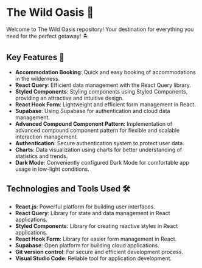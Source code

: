 # The Wild Oasis 🌴

Welcome to The Wild Oasis repository! Your destination for everything you need for the perfect getaway! 🏝️

## Key Features 🌟

- **Accommodation Booking**: Quick and easy booking of accommodations in the wilderness.
- **React Query**: Efficient data management with the React Query library.
- **Styled Components**: Styling components using Styled Components, providing an attractive and intuitive design.
- **React Hook Form**: Lightweight and efficient form management in React.
- **Supabase**: Using Supabase for authentication and cloud data management.
- **Advanced Compound Component Pattern**: Implementation of advanced compound component pattern for flexible and scalable interaction management.
- **Authentication**: Secure authentication system to protect user data.
- **Charts**: Data visualization using charts for better understanding of statistics and trends.
- **Dark Mode**: Conveniently configured Dark Mode for comfortable app usage in low-light conditions.

## Technologies and Tools Used 🛠️

- **React.js**: Powerful platform for building user interfaces.
- **React Query**: Library for state and data management in React applications.
- **Styled Components**: Library for creating reactive styles in React applications.
- **React Hook Form**: Library for easier form management in React.
- **Supabase**: Open platform for building cloud applications.
- **Git version control**: For secure and efficient development process.
- **Visual Studio Code**: Reliable tool for application development.
